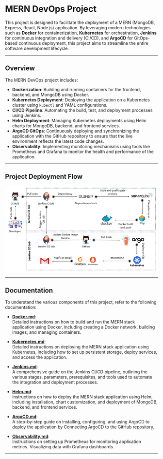 # **MERN DevOps Project**

This project is designed to facilitate the deployment of a MERN (MongoDB, Express, React, Node.js) application. By leveraging modern technologies such as **Docker** for containerization, **Kubernetes** for orchestration, **Jenkins** for continuous integration and delivery (CI/CD), and **ArgoCD** for GitOps-based continuous deployment, this project aims to streamline the entire software development lifecycle.

---

## **Overview**

The MERN DevOps project includes:

- **Dockerization**: Building and running containers for the frontend, backend, and MongoDB using Docker.
- **Kubernetes Deployment**: Deploying the application on a Kubernetes cluster using `kubectl` and YAML configurations.
- **CI/CD Pipeline**: Automating the build, test, and deployment processes using Jenkins.
- **Helm Deployment**: Managing Kubernetes deployments using Helm charts for MongoDB, backend, and frontend services.
- **ArgoCD GitOps**: Continuously deploying and synchronizing the application with the GitHub repository to ensure that the live environment reflects the latest code changes.
- **Observability**: Implementing monitoring mechanisms using tools like Prometheus and Grafana to monitor the health and performance of the application.
---

## **Project Deployment Flow**

![workflow-gif](./assets/workflow.gif)

---

## **Documentation**

To understand the various components of this project, refer to the following documentation:

- **[Docker.md](./docs/Docker.md)**:  
  Detailed instructions on how to build and run the MERN stack application using Docker, including creating a Docker network, building images, and managing containers.

- **[Kubernetes.md](./docs/Kubernetes.md)**:  
  Detailed instructions on deploying the MERN stack application using Kubernetes, including how to set up persistent storage, deploy services, and access the application.

- **[Jenkins.md](./docs/Jenkins.md)**:  
  A comprehensive guide on the Jenkins CI/CD pipeline, outlining the various stages, parameters, prerequisites, and tools used to automate the integration and deployment processes.

- **[Helm.md](./docs/Helm.md)**:  
  Instructions on how to deploy the MERN stack application using Helm, including installation, chart customization, and deployment of MongoDB, backend, and frontend services.

- **[ArgoCD.md](./docs/ArgoCD.md)**:  
  A step-by-step guide on installing, configuring, and using ArgoCD to deploy the application by Connecting ArgoCD to the GitHub repository.

- **[Observability.md](./docs/Observability.md)**:   
Instructions on setting up Prometheus for monitoring application metrics. Visualizing data with Grafana dashboards.

---